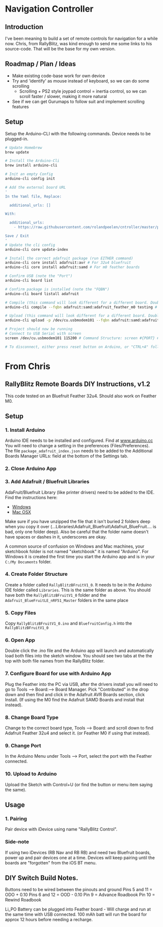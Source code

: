 # Navigation Controller

## Introduction
I've been meaning to build a set of remote controls for navigation for a while now. Chris, from RallyBlitz, was kind enough to send me some links to his source-code. That will be the base for my own version.

## Roadmap / Plan / Ideas
- Make existing code-base work for own device 
- Try and 'identify' as mouse instead of keyboard, so we can do some scrolling 
  - Scrolling + PS2 style joypad control = inertia control, so we can scroll faster / slower, making it more natural
- See if we can get Gurumaps to follow suit and implement scrolling features

## Setup
Setup the Arduino-CLI with the following commands. Device needs to be plugged-in.
```sh
# Update Homebrew
brew update

# Install the Arduino-Cli
brew install arduino-cli

# Init an empty Config
arduino-cli config init

# Add the external board URL
'
In the Yaml file, Replace:

  additional_urls: []

With:

  additional_urls: 
    - https://raw.githubusercontent.com/rolandpeelen/cntroller/master/package_adafruit_index.json

Save / Exit
'
# Update the cli config
arduino-cli core update-index

# Install the correct adafruit package (run EITHER command)
arduino-cli core install adafruit:avr # For 32u4 bluefruit
arduino-cli core install adafruit:samd # For m0 feather boards

# Confirm USB (note the "Port")
arduino-cli board list

# Confirm package is installed (note the "FQBN")
arduino-cli board listall adafruit

# Compile (this command will look different for a different board. Doublecheck the FQBN!)
arduino-cli compile --fqbn adafruit:samd:adafruit_feather_m0 testing # Command structure: arduino-cli compile --fqbn #{FQBN} #{PROJECT_FILE_OR_FOLDER}

# Upload (this command will look different for a different board. Doublecheck the FQBN and PORT!)
arduino-cli upload -p /dev/cu.usbmodem101 --fqbn adafruit:samd:adafruit_feather_m0 testing # Command Structure: arduino-cli upload -p #{PORT} --fqbn #{FQBN} #{PROJECT_FILE_OR_FOLDER}

# Project should now be running
# Connect to USB Serial with screen
screen /dev/cu.usbmodem101 115200 # Command Structure: screen #{PORT} #{BAUDRATE}

# To disconnect, either press reset button on Arduino, or "CTRL+A" followed by typing ":quit"
```

# From Chris
## RallyBlitz Remote Boards DIY Instructions, v1.2

This code tested on an Bluefruit Feather 32u4. Should also work on Feather M0.

## Setup
### 1. Install Arduino
Arduino IDE needs to be installed and configured. Find at www.arduino.cc You will need to change a setting in the preferences (Files/Preferences). The file `package_adafruit_index.json` needs to be added to the Additional Boards Manager URLs: field at the bottom of the Settings tab.

### 2. Close Arduino App

### 3. Add Adafruit / Bluefruit Libraries
AdaFruit/Bluefruit Library (like printer drivers) need to be added to the IDE. Find the instructions here:

- [Windows](https://learn.adafruit.com/adafruit-feather-32u4-bluefruitle/pinouts?view=all#installing-ble-library)
- [Mac OSX](https://learn.adafruit.com/adafruit-all-about-arduinolibraries-install-use/installing-a-library-on-mac-osx)

Make sure if you have unzipped the file that it isn't buried 2 folders deep when you copy it over (...Libraries\Adafruit_Bluefruit\Adafruit_BlueFruit\.... is bad, only one folder deep). Also be careful that the folder name doesn't have spaces or dashes in it, underscores are okay.

A common source of confusion on Windows and Mac machines, your sketchbook folder is not named "sketchbook" it is named "Arduino". For Windows it is created the first time you start the Arduino app and is in your `C:/My Documents` folder.

### 4. Create Folder Structure
Create a folder called `RallyBlitzBFruitV1_0`. It needs to be in the Arduino IDE folder called `Libraries`. This is the same folder as above. You should have both the `RallyBlitzBFruitV1_0` folder and the `Adafruit_BlueFruitLE_nRF51_Master` folders in the same place 

### 5. Copy Files
Copy `RallyBlitzBFruitV1_0.ino` and `BluefruitConfig.h` into the `RallyBlitzBFruitV1_0`

### 6. Open App
Double click the .ino file and the Arduino app will launch and automatically load both files into the sketch window. You should see two tabs at the the top with both file names from the RallyBlitz folder.  
### 7. Configure Board for use with Arduino App
Plug the Feather into the PC via USB, after the drivers install you will need to go to Tools --> Board:--> Board Manager. Pick "Contributed" in the drop down and then find and click in the Adafruit AVR Boards section, click Install. (If using the M0 find the Adafruit SAMD Boards and install that instead).

### 8. Change Board Type
Change to the correct board type, Tools --> Board: and scroll down to find Adafruit Feather 32u4 and select it. (or Feather M0 if using that instead).

### 9. Change Port
In the Arduino Menu under Tools --> Port, select the port with the Feather connected.

### 10. Upload to Arduino
Upload the Sketch with Control+U (or find the button or menu item saying the same).

## Usage
### 1. Pairing
Pair device with iDevice using name "RallyBlitz Control".

### Side-note
If using two iDevices (RB Nav and RB RB) and need two Bluefruit boards, power up and pair devices one at a time. Devices will keep pairing until the boards are "forgotten" from the iOS BT menu.  

## DIY Switch Build Notes.
Buttons need to be wired between the pinouts and ground
Pins 5 and 11 = ODO + 0.10
Pins 6 and 12 = OOD - 0.10
Pin 9 = Advance Roadbook
Pin 10 = Rewind Roadbook

Li_PO Battery can be plugged into Feather board - Will charge and
run at the same time with USB connected. 100 mAh batt will run the board
for approx 12 hours before needing a recharge.
